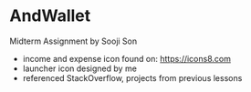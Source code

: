 AndWallet
=========

Midterm Assignment by Sooji Son
* income and expense icon found on: https://icons8.com
* launcher icon designed by me
* referenced StackOverflow, projects from previous lessons
